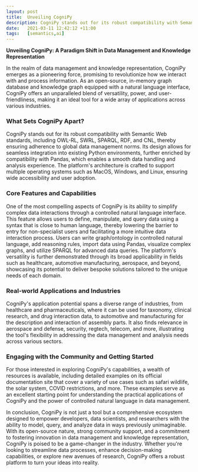 ```yaml
---
layout: post
title:  Unveiling CogniPy
description: CogniPy stands out for its robust compatibility with Semantic Web standards, including OWL-RL, SWRL, SPARQL, RDF, and CNL, thereby ensuring adherence to global data management norms. Its design allows for seamless integration into existing Python environments, further enriched by compatibility with Pandas, which enables a smooth data handling and analysis experience. The platform's architecture is crafted to support multiple operating systems such as MacOS, Windows, and Linux, ensuring wide accessibility and user adoption...
date:   2021-03-11 12:42:12 +11:00
tags:   [semantics,ai]
---
```


**Unveiling CogniPy: A Paradigm Shift in Data Management and Knowledge Representation**

In the realm of data management and knowledge representation, CogniPy emerges as a pioneering force, promising to revolutionize how we interact with and process information. As an open-source, in-memory graph database and knowledge graph equipped with a natural language interface, CogniPy offers an unparalleled blend of versatility, power, and user-friendliness, making it an ideal tool for a wide array of applications across various industries.

### What Sets CogniPy Apart?

CogniPy stands out for its robust compatibility with Semantic Web standards, including OWL-RL, SWRL, SPARQL, RDF, and CNL, thereby ensuring adherence to global data management norms. Its design allows for seamless integration into existing Python environments, further enriched by compatibility with Pandas, which enables a smooth data handling and analysis experience. The platform's architecture is crafted to support multiple operating systems such as MacOS, Windows, and Linux, ensuring wide accessibility and user adoption.

### Core Features and Capabilities

One of the most compelling aspects of CogniPy is its ability to simplify complex data interactions through a controlled natural language interface. This feature allows users to define, manipulate, and query data using a syntax that is close to human language, thereby lowering the barrier to entry for non-specialist users and facilitating a more intuitive data interaction process. Users can write graph/ontology in controlled natural language, add reasoning rules, import data using Pandas, visualize complex graphs, and utilize SPARQL for advanced data queries. The platform's versatility is further demonstrated through its broad applicability in fields such as healthcare, automotive manufacturing, aerospace, and beyond, showcasing its potential to deliver bespoke solutions tailored to the unique needs of each domain.

### Real-world Applications and Industries

CogniPy's application potential spans a diverse range of industries, from healthcare and pharmaceuticals, where it can be used for taxonomy, clinical research, and drug interaction data, to automotive and manufacturing for the description and interaction of assembly parts. It also finds relevance in aerospace and defense, security, regtech, telecom, and more, illustrating the tool's flexibility in addressing the data management and analysis needs across various sectors.

### Engaging with the Community and Getting Started

For those interested in exploring CogniPy's capabilities, a wealth of resources is available, including detailed examples on its official documentation site that cover a variety of use cases such as safari wildlife, the solar system, COVID restrictions, and more. These examples serve as an excellent starting point for understanding the practical applications of CogniPy and the power of controlled natural language in data management.

In conclusion, CogniPy is not just a tool but a comprehensive ecosystem designed to empower developers, data scientists, and researchers with the ability to model, query, and analyze data in ways previously unimaginable. With its open-source nature, strong community support, and a commitment to fostering innovation in data management and knowledge representation, CogniPy is poised to be a game-changer in the industry. Whether you're looking to streamline data processes, enhance decision-making capabilities, or explore new avenues of research, CogniPy offers a robust platform to turn your ideas into reality.